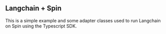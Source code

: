 ## Langchain + Spin

This is a simple example and some adapter classes used to run Langchain on Spin using the Typescript SDK.
